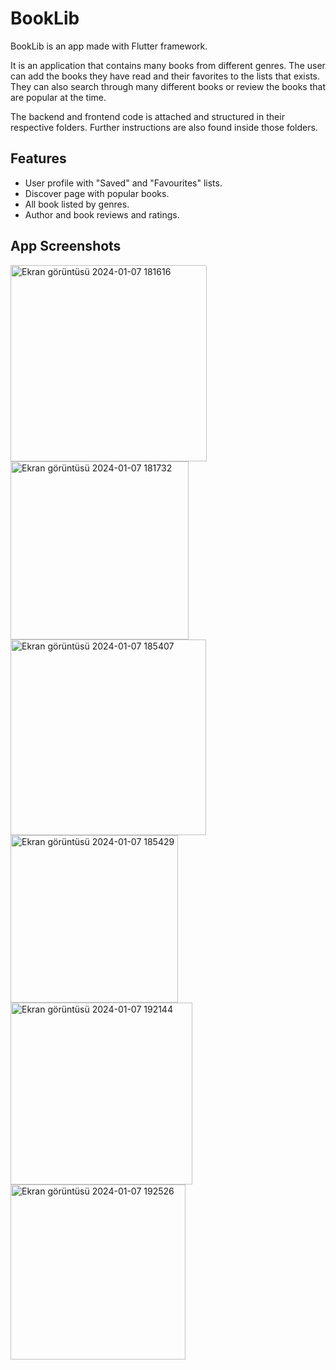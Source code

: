 # BookLib
BookLib is an app made with Flutter framework.

It is an application that contains many books from different genres. The user can add the books they have read and their favorites to the lists that exists. They can also search through many different books or review the books that are popular at the time.

The backend and frontend code is attached and structured in their respective folders. Further instructions are also found inside those folders.

## Features

- User profile with "Saved" and "Favourites" lists.
- Discover page with popular books.
- All book listed by genres.
- Author and book reviews and ratings.

## App Screenshots
<img width="314" alt="Ekran görüntüsü 2024-01-07 181616" src="https://github.com/BeyzaaKo/flutter_booklib/assets/110380998/39baeeb9-303c-45e9-8a92-986fa9f4c6e6">
<img width="285" alt="Ekran görüntüsü 2024-01-07 181732" src="https://github.com/BeyzaaKo/flutter_booklib/assets/110380998/fa32fdc8-ef99-424b-bbd7-0a36e78f173d">
<img width="313" alt="Ekran görüntüsü 2024-01-07 185407" src="https://github.com/BeyzaaKo/flutter_booklib/assets/110380998/e29af351-fabd-4969-88a9-5b67250938f1">
<img width="268" alt="Ekran görüntüsü 2024-01-07 185429" src="https://github.com/BeyzaaKo/flutter_booklib/assets/110380998/ae9ad8c4-2b2f-42e6-93ee-7f0801076aab">
<img width="291" alt="Ekran görüntüsü 2024-01-07 192144" src="https://github.com/BeyzaaKo/flutter_booklib/assets/110380998/da4f11f6-c2da-402d-88bd-8dcc627169fc">
<img width="280" alt="Ekran görüntüsü 2024-01-07 192526" src="https://github.com/BeyzaaKo/flutter_booklib/assets/110380998/0baf4c0d-b1c2-48b4-bf68-430c6b60d0bb">
